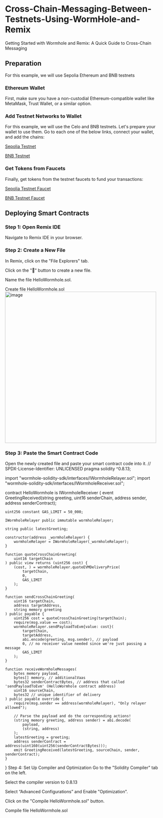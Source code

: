 # Cross-Chain-Messaging-Between-Testnets-Using-WormHole-and-Remix
Getting Started with Wormhole and Remix: A Quick Guide to Cross-Chain Messaging


## Preparation
For this example, we will use Sepolia Ethereum and BNB testnets

### Ethereum Wallet
First, make sure you have a non-custodial Ethereum-compatible wallet like MetaMask, Trust Wallet, or a similar option.

### Add Testnet Networks to Wallet
For this example, we will use the Celo and BNB testnets. Let's prepare your wallet to use them. Go to each one of the below links, connect your wallet, and add the chains:

[Sepolia Testnet](https://chainlist.org/chain/11155111)

[BNB Testnet](https://chainlist.org/chain/97)

### Get Tokens from Faucets
Finally, get tokens from the testnet faucets to fund your transactions:

[Sepolia Testnet Faucet](https://www.alchemy.com/faucets/ethereum-sepolia)

[BNB Testnet Faucet](https://www.bnbchain.org/en/testnet-faucet)


## Deploying Smart Contracts

### Step 1: Open Remix IDE
Navigate to Remix IDE in your browser.
### Step 2: Create a New File
In Remix, click on the "File Explorers" tab.

Click on the "📄" button to create a new file.

Name the file HelloWormhole.sol.

Create file HelloWormhole.sol
<img width="498" alt="image" src="https://github.com/Osayeme/Cross-Chain-Messaging-Between-Testnets-Using-WormHole-and-Remix/assets/newfile.png">


### Step 3: Paste the Smart Contract Code
Open the newly created file and paste your smart contract code into it.
// SPDX-License-Identifier: UNLICENSED
pragma solidity ^0.8.13;

import "wormhole-solidity-sdk/interfaces/IWormholeRelayer.sol";
import "wormhole-solidity-sdk/interfaces/IWormholeReceiver.sol";

contract HelloWormhole is IWormholeReceiver {
    event GreetingReceived(string greeting, uint16 senderChain, address sender, address senderContract);

    uint256 constant GAS_LIMIT = 50_000;

    IWormholeRelayer public immutable wormholeRelayer;

    string public latestGreeting;

    constructor(address _wormholeRelayer) {
        wormholeRelayer = IWormholeRelayer(_wormholeRelayer);
    }

    function quoteCrossChainGreeting(
        uint16 targetChain
    ) public view returns (uint256 cost) {
        (cost, ) = wormholeRelayer.quoteEVMDeliveryPrice(
            targetChain,
            0,
            GAS_LIMIT
        );
    }

    function sendCrossChainGreeting(
        uint16 targetChain,
        address targetAddress,
        string memory greeting
    ) public payable {
        uint256 cost = quoteCrossChainGreeting(targetChain);
        require(msg.value == cost);
        wormholeRelayer.sendPayloadToEvm{value: cost}(
            targetChain,
            targetAddress,
            abi.encode(greeting, msg.sender), // payload
            0, // no receiver value needed since we're just passing a message
            GAS_LIMIT
        );
    }

    function receiveWormholeMessages(
        bytes memory payload,
        bytes[] memory, // additionalVaas
        bytes32 senderContractBytes, // address that called 'sendPayloadToEvm' (HelloWormhole contract address)
        uint16 sourceChain,
        bytes32 // unique identifier of delivery
    ) public payable override {
        require(msg.sender == address(wormholeRelayer), "Only relayer allowed");

        // Parse the payload and do the corresponding actions!
        (string memory greeting, address sender) = abi.decode(
            payload,
            (string, address)
        );
        latestGreeting = greeting;
        address senderContract = address(uint160(uint256(senderContractBytes)));
        emit GreetingReceived(latestGreeting, sourceChain, sender, senderContract);
    }
}
Step 4: Set Up Compiler and Optimization
Go to the "Solidity Compiler" tab on the left.

Select the compiler version to 0.8.13

Select “Advanced Configurations” and Enable "Optimization".

Click on the "Compile HelloWormhole.sol" button.

Compile file HelloWormhole.sol
